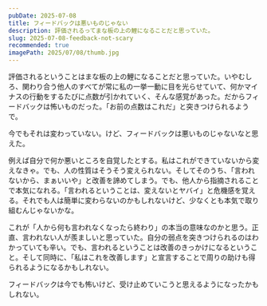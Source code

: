 ```yaml
---
pubDate: 2025-07-08
title: フィードバックは悪いものじゃない
description: 評価されるってまな板の上の鯉になることだと思っていた。
slug: 2025-07-08-feedback-not-scary
recommended: true
imagePath: 2025/07/08/thumb.jpg
---
```


評価されるということはまな板の上の鯉になることだと思っていた。いやむしろ、関わり合う他人のすべてが常に私の一挙一動に目を光らせていて、何かマイナスの行動をするたびに点数が引かれていく、そんな感覚があった。だからフィードバックは怖いものだった。「お前の点数はこれだ」と突きつけられるようで。

今でもそれは変わっていない。けど、フィードバックは悪いものじゃないなと思えた。

例えば自分で何か悪いところを自覚したとする。私はこれができていないから変えなきゃ。でも、人の性質はそうそう変えられない。そしてそのうち、「言われないから、まぁいいや」と改善を諦めてしまう。でも、他人から指摘されることで本気になれる。「言われるということは、変えないとヤバイ」と危機感を覚える。それでも人は簡単に変わらないのかもしれないけど、少なくとも本気で取り組むんじゃないかな。

これが「人から何も言われなくなったら終わり」の本当の意味なのかと思う。正直、言われない人が羨ましいと思っていた。自分の弱点を突きつけられるのはわかっていても辛い。でも、言われるということは改善のきっかけになるということ。そして同時に、「私はこれを改善します」と宣言することで周りの助けも得られるようになるかもしれない。

フィードバックは今でも怖いけど、受け止めていこうと思えるようになったかもしれない。